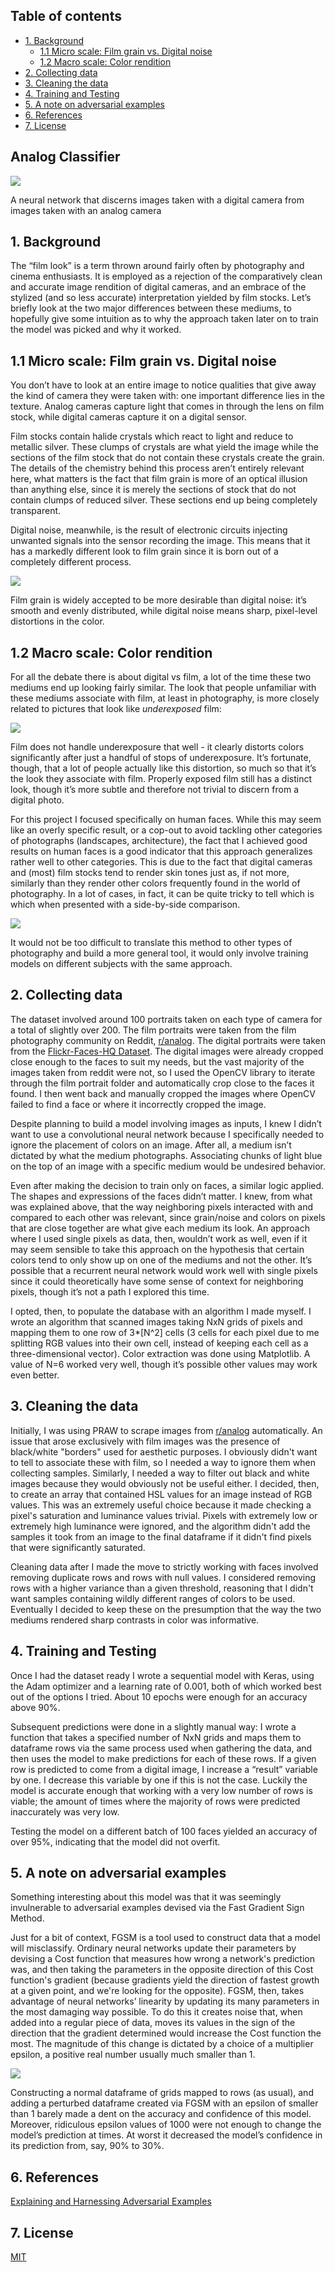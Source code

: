 ## Table of contents

- [1. Background](#1-background)
  - [1.1 Micro scale: Film grain vs. Digital noise](#11-micro-scale--film-grain-vs-digital-noise)
  - [1.2 Macro scale: Color rendition](#12-macro-scale--color-rendition)
- [2. Collecting data](#2-collecting-data)
- [3. Cleaning the data](#3-cleaning-the-data)
- [4. Training and Testing](#3-training-and-testing)
- [5. A note on adversarial examples](#4-a-note-on-adversarial-examples)
- [6. References](#references)
- [7. License](#license)


## Analog Classifier

![](https://github.com/juanpablolebon/analog-classifier/blob/main/Example%20Images/Woman%20Side%20by%20Side.png)

A neural network that discerns images taken with a digital camera from images taken with an analog camera

## 1. Background
The “film look” is a term thrown around fairly often by photography and cinema enthusiasts. It is employed as a rejection of the comparatively clean and accurate image rendition of digital cameras, and an embrace of the stylized (and so less accurate) interpretation yielded by film stocks.
Let’s briefly look at the two major differences between these mediums, to hopefully give some intuition as to why the approach taken later on to train the model was picked and why it worked.

## 1.1 Micro scale: Film grain vs. Digital noise

You don’t have to look at an entire image to notice qualities that give away the kind of camera they were taken with: one important difference lies in the texture. Analog cameras capture light that comes in through the lens on film stock, while digital cameras capture it on a digital sensor.

Film stocks contain halide crystals which react to light and reduce to metallic silver. These clumps of crystals are what yield the image while the sections of the film stock that do not contain these crystals create the grain. The details of the chemistry behind this process aren’t entirely relevant here, what matters is the fact that film grain is more of an optical illusion than anything else, since it is merely the sections of stock that do not contain clumps of reduced silver. These sections end up being completely transparent.

Digital noise, meanwhile, is the result of electronic circuits injecting unwanted signals into the sensor recording the image. This means that it has a markedly different look to film grain since it is born out of a completely different process. 

![](https://i.stack.imgur.com/e7lqN.png)

Film grain is widely accepted to be more desirable than digital noise: it’s smooth and evenly distributed, while digital noise means sharp, pixel-level distortions in the color.

## 1.2 Macro scale: Color rendition

For all the debate there is about digital vs film, a lot of the time these two mediums end up looking fairly similar. The look that people unfamiliar with these mediums associate with film, at least in photography, is more closely related to pictures that look like _underexposed_ film:

![](https://github.com/juanpablolebon/analog-classifier/blob/main/Example%20Images/Underexposure%20Example.png)

Film does not handle underexposure that well - it clearly distorts colors significantly after just a handful of stops of underexposure. It’s fortunate, though, that a lot of people actually like this distortion, so much so that it’s the look they associate with film. Properly exposed film still has a distinct look, though it’s more subtle and therefore not trivial to discern from a digital photo.

For this project I focused specifically on human faces. While this may seem like an overly specific result, or a cop-out to avoid tackling other categories of photographs (landscapes, architecture), the fact that I achieved good results on human faces is a good indicator that this approach generalizes rather well to other categories. This is due to the fact that digital cameras and (most) film stocks tend to render skin tones just as, if not more, similarly than they render other colors frequently found in the world of photography. In a lot of cases, in fact, it can be quite tricky to tell which is which when presented with a side-by-side comparison.

![](https://github.com/juanpablolebon/analog-classifier/blob/main/Example%20Images/Skin%20rendition%20example.png)

It would not be too difficult to translate this method to other types of photography and build a more general tool, it would only involve training models on different subjects with the same approach.

## 2. Collecting data

The dataset involved around 100 portraits taken on each type of camera for a total of slightly over 200. The film portraits were taken from the film photography community on Reddit, [r/analog](https://reddit.com/r/analog). The digital portraits were taken from the [Flickr-Faces-HQ Dataset](https://github.com/NVlabs/ffhq-dataset). The digital images were already cropped close enough to the faces to suit my needs, but the vast majority of the images taken from reddit were not, so I used the OpenCV library to iterate through the film portrait folder and automatically crop close to the faces it found. I then went back and manually cropped the images where OpenCV failed to find a face or where it incorrectly cropped the image.

Despite planning to build a model involving images as inputs, I knew I didn’t want to use a convolutional neural network because I specifically needed to ignore the placement of colors on an image. After all, a medium isn’t dictated by what the medium photographs. Associating chunks of light blue on the top of an image with a specific medium would be undesired behavior. 

Even after making the decision to train only on faces, a similar logic applied. The shapes and expressions of the faces didn’t matter. I knew, from what was explained above, that the way neighboring pixels interacted with and compared to each other was relevant, since grain/noise and colors on pixels that are close together are what give each medium its look. An approach where I used single pixels as data, then, wouldn’t work as well, even if it may seem sensible to take this approach on the hypothesis that certain colors tend to only show up on one of the mediums and not the other. It’s possible that a recurrent neural network would work well with single pixels since it could theoretically have some sense of context for neighboring pixels, though it’s not a path I explored this time.

I opted, then, to populate the database with an algorithm I made myself. I wrote an algorithm that scanned images taking NxN grids of pixels and mapping them to one row of 3*[N^2] cells (3 cells for each pixel due to me splitting RGB values into their own cell, instead of keeping each cell as a three-dimensional vector). Color extraction was done using Matplotlib.  A value of N=6 worked very well, though it’s possible other values may work even better.

## 3. Cleaning the data

Initially, I was using PRAW to scrape images from [r/analog](https://reddit.com/r/analog) automatically. An issue that arose exclusively with film images was the presence of black/white "borders" used for aesthetic purposes. I obviously didn't want to tell to associate these with film, so I needed a way to ignore them when collecting samples. Similarly, I needed a way to filter out black and white images because they would obviously not be useful either. I decided, then, to create an array that contained HSL values for an image instead of RGB values. This was an extremely useful choice because it made checking a pixel's saturation and luminance values trivial. Pixels with extremely low or extremely high luminance were ignored, and the algorithm didn't add the samples it took from an image to the final dataframe if it didn't find pixels that were significantly saturated.

Cleaning data after I made the move to strictly working with faces involved removing duplicate rows and rows with null values. I considered removing rows with a higher variance than a given threshold, reasoning that I didn't want samples containing wildly different ranges of colors to be used. Eventually I decided to keep these on the presumption that the way the two mediums rendered sharp contrasts in color was informative.

## 4. Training and Testing

Once I had the dataset ready I wrote a sequential model with Keras, using the Adam optimizer and a learning rate of 0.001, both of which worked best out of the options I tried. About 10 epochs were enough for an accuracy above 90%.

Subsequent predictions were done in a slightly manual way: I wrote a function that takes a specified number of NxN grids and maps them to dataframe rows via the same process used when gathering the data, and then uses the model to make predictions for each of these rows. If a given row is predicted to come from a digital image, I increase a “result” variable by one. I decrease this variable by one if this is not the case. Luckily the model is accurate enough that working with a very low number of rows is viable; the amount of times where the majority of rows were predicted inaccurately was very low.

Testing the model on a different batch of 100 faces yielded an accuracy of over 95%, indicating that the model did not overfit.

## 5. A note on adversarial examples

Something interesting about this model was that it was seemingly invulnerable to adversarial examples devised via the Fast Gradient Sign Method.

Just for a bit of context, FGSM is a tool used to construct data that a model will misclassify. Ordinary neural networks update their parameters by devising a Cost function that measures how wrong a network's prediction was, and then taking the parameters in the opposite direction of this Cost function's gradient (because gradients yield the direction of fastest growth at a given point, and we're looking for the opposite). FGSM, then, takes advantage of neural networks’ linearity by updating its many parameters in the most damaging way possible. To do this it creates noise that, when added into a regular piece of data, moves its values in the sign of the direction that the gradient determined would increase the Cost function the most.  The magnitude of this change is dictated by a choice of a multiplier epsilon, a positive real number usually much smaller than 1.

![](https://www.tensorflow.org/tutorials/generative/images/adversarial_example.png)

Constructing a normal dataframe of grids mapped to rows (as usual), and adding a perturbed dataframe created via FGSM with an epsilon of smaller than 1 barely made a dent on the accuracy and confidence of this model. Moreover, ridiculous epsilon values of 1000 were not enough to change the model’s prediction at times. At worst it decreased the model’s confidence in its prediction from, say, 90% to 30%.


## 6. References

[Explaining and Harnessing Adversarial Examples](https://arxiv.org/abs/1412.6572)



## 7. License
[MIT](https://choosealicense.com/licenses/mit/)
